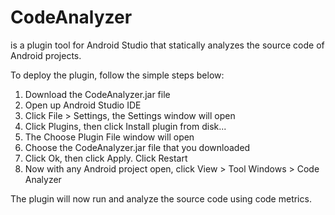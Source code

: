 # CodeAnalyzer
is a plugin tool for Android Studio that statically analyzes the source code of Android projects.

To deploy the plugin, follow the simple steps below:
1) Download the CodeAnalyzer.jar file
2) Open up Android Studio IDE
3) Click File > Settings, the Settings window will open
4) Click Plugins, then click Install plugin from disk...
5) The Choose Plugin File window will open
6) Choose the CodeAnalyzer.jar file that you downloaded
7) Click Ok, then click Apply. Click Restart
8) Now with any Android project open, click View > Tool Windows > Code Analyzer

The plugin will now run and analyze the source code using code metrics.
